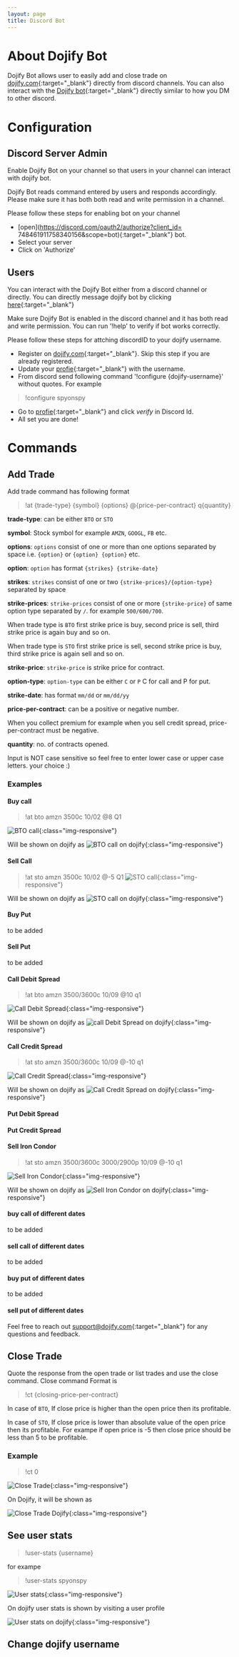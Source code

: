 ```yaml
---
layout: page
title: Discord Bot
---
```


# About Dojify Bot

Dojify Bot allows user to easily add and close trade on [dojify.com](dojify.com){:target="_blank"} directly from discord channels. You can also interact with the [Dojify bot](https://discord.com/channels/@me/762185200708091924){:target="_blank"} directly similar to how you DM to other discord.


# Configuration

## Discord Server Admin
Enable Dojify Bot on your channel so that users in your channel can interact with dojify bot. 

<p class="message">
Dojify Bot reads command entered by users and responds accordingly. Please make sure it has both both read and write permission in a channel.
</p>

Please follow these steps for enabling bot on your channel
* [open](https://discord.com/oauth2/authorize?client_id= 748461911758340156&scope=bot){:target="_blank"} bot.
* Select your server
* Click on 'Authorize'

## Users

You can interact with the Dojify Bot either from a discord channel or directly. You can directly message dojify bot by clicking [here](https://discord.com/channels/@me/762185200708091924){:target="_blank"} 

<p class="message">
Make sure Dojify Bot is enabled in the discord channel and it has both read and write permission. You can run '!help' to verify if bot works correctly.
</p>

Please follow these steps for attching discordID to your dojify username.
* Register on [dojify.com](dojify.com){:target="_blank"}. Skip this step if you are already registered.
* Update your [profie](https://dojify.com/profile){:target="_blank"} with the username.
* From discord send following command '!configure {dojify-username}' without quotes. 
For example 
>!configure spyonspy
* Go to [profie](https://dojify.com/profile){:target="_blank"} and click *verify* in Discord Id.
* All set you are done!

# Commands
## Add Trade
Add trade command has following format
>!at {trade-type} {symbol} {options} @{price-per-contract} q{quantity}

**trade-type**: can be either ``BTO`` or ``STO``

**symbol**: Stock symbol for example ``AMZN``, ``GOOGL``, ``FB`` etc.

**options**: ``options`` consist of one or more than one options separated by space i.e. ``{option}`` or ``{option} {option}``  etc.

**option**: ``option`` has format ``{strikes} {strike-date}``

**strikes**: ``strikes`` consist of one or two ``{strike-prices}/{option-type}`` separated by space

**strike-prices**: ``strike-prices`` consist of one or more ``{strike-price}`` of same option type separated by ``/``. for example ``500/600/700``. 

When trade type is ``BTO`` first strike price is buy, second price is sell, third strike price is again buy and so on.

When trade type is ``STO`` first strike price is sell, second strike price is buy, third strike price is again sell and so on.


**strike-price**: ``strike-price`` is strike price for contract.

**option-type**: ``option-type`` can be either ``C`` or ``P`` C for call and P for put.

**strike-date**: has format ``mm/dd`` or ``mm/dd/yy``

**price-per-contract**: can be a positive or negative number. 
<p class="message">
When you collect premium for example when you sell credit spread, price-per-contract must be negative.
</p>

**quantity**: no. of contracts opened.

<p class="message">
Input is NOT case sensitive so feel free to enter lower case or upper case letters. your choice :)
</p>

### Examples
#### Buy call

>!at bto amzn 3500c 10/02 @8 Q1

![BTO call](/public/images/bto-call.png){:class="img-responsive"}

Will be shown on dojify as
![BTO call on dojify](/public/images/bto-call-dojify.png){:class="img-responsive"}

#### Sell Call

>!at sto amzn 3500c 10/02 @-5 Q1
![STO call](/public/images/sto-call.png){:class="img-responsive"}

Will be shown on dojify as
![STO call on dojify](/public/images/sto-call-dojify.png){:class="img-responsive"}

#### Buy Put
to be added
#### Sell Put
to be added
#### Call Debit Spread
>!at bto amzn 3500/3600c 10/09 @10 q1

![Call Debit Spread](/public/images/call-debit-spread.png){:class="img-responsive"}

Will be shown on dojify as
![call Debit Spread on dojify](/public/images/call-debit-spread-dojify.png){:class="img-responsive"}

#### Call Credit Spread
>!at sto amzn 3500/3600c 10/09 @-10 q1

![Call Credit Spread](/public/images/call-credit-spread.png){:class="img-responsive"}

Will be shown on dojify as
![Call Credit Spread on dojify](/public/images/call-credit-spread-dojify.png){:class="img-responsive"}

#### Put Debit Spread

#### Put Credit Spread

#### Sell Iron Condor
>!at sto amzn 3500/3600c 3000/2900p 10/09 @-10 q1

![Sell Iron Condor](/public/images/sell-ic.png){:class="img-responsive"}

Will be shown on dojify as
![Sell Iron Condor on dojify](/public/images/sell-ic-dojify.png){:class="img-responsive"}

#### buy call of different dates
to be added
#### sell call of different dates
to be added
#### buy put of different dates
to be added
#### sell put of different dates

Feel free to reach out [support@dojify.com](mailto:support@dojify.com){:target="_blank"} for any questions and feedback.

## Close Trade
Quote the response from the open trade or list trades and use the close command.
Close command Format is

>!ct {closing-price-per-contract}

In case of ``BTO``, If close price is higher than the open price then its profitable.

In case of ``STO``, If close price is lower than absolute value of the open price then its profitable. For exampe if open price is -5 then close price should be less than 5 to be profitable.

### Example
>!ct 0

![Close Trade](/public/images/ct.png){:class="img-responsive"}

On Dojify, it will be shown as

![Close Trade Dojify](/public/images/ct-dojify.png){:class="img-responsive"}


## See user stats
>!user-stats {username}

for exampe 
>!user-stats spyonspy

![User stats](/public/images/user-stats.png){:class="img-responsive"}

On dojify user stats is shown by visiting a user profile

![User stats on dojify](/public/images/user-stats-dojify.png){:class="img-responsive"}


## Change dojify username